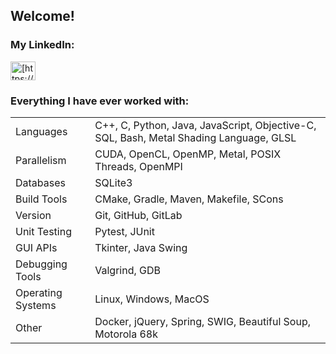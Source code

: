 <!---
AnthCol/AnthCol is a ✨ special ✨ repository because its `README.md` (this file) appears on your GitHub profile.
You can click the Preview link to take a look at your changes.
--->

## Welcome!
<p>

### My LinkedIn:
<a href="https://linkedin.com/in/anthcol" target="blank">
  <img align="center" src="https://raw.githubusercontent.com/rahuldkjain/github-profile-readme-generator/master/src/images/icons/Social/linked-in-alt.svg" alt="[https://www.linkedin.com/in/anthony-colaiacovo-876a061a0/](https://www.linkedin.com/in/anthcol/)" height="30" width="40" /></a>
</p>

<h3 align="left">Everything I have ever worked with:</h3>

<table>
  <tr>
    <td>Languages</td>
    <td>C++, C, Python, Java, JavaScript, Objective-C, SQL, Bash, Metal Shading Language, GLSL</td>
  </tr>
  <tr>
    <td>Parallelism</td>
    <td>CUDA, OpenCL, OpenMP, Metal, POSIX Threads, OpenMPI</td>
  </tr>
    <tr>
    <td>Databases</td>
    <td>SQLite3</td>
  </tr>  
  <tr>
    <td>Build Tools</td>
    <td>CMake, Gradle, Maven, Makefile, SCons</td>
  </tr>  
  <tr>
    <td>Version</td>
    <td>Git, GitHub, GitLab</td>
  </tr>  
  <tr>
    <td>Unit Testing</td>
    <td>Pytest, JUnit</td>
  </tr>  
  <tr>
    <td>GUI APIs</td>
    <td>Tkinter, Java Swing</td>
  </tr>  
  <tr>
    <td>Debugging Tools</td>
    <td>Valgrind, GDB</td>
  </tr>  
  <tr>
    <td>Operating Systems</td>
    <td>Linux, Windows, MacOS</td>
  </tr>  
  <tr>
    <td>Other</td>
    <td>Docker, jQuery, Spring, SWIG, Beautiful Soup, Motorola 68k</td>
  </tr>  

</table>
